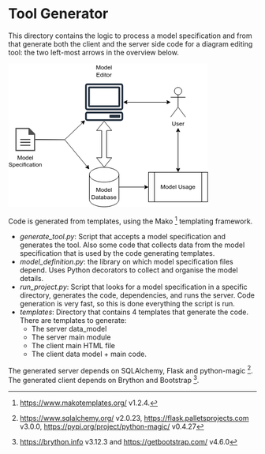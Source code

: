 # Tool Generator

This directory contains the logic to process a model specification and from that generate both the client and
the server side code for a diagram editing tool: the two left-most arrows in the overview below.

![Overview](../doc/usage.png)

Code is generated from templates, using the Mako [^1] templating framework.


* *generate_tool.py*: Script that accepts a model specification and generates the tool. Also some code that
  collects data from the model specification that is used by the code generating templates.
* *model_definition.py*: the library on which model specification files depend. Uses Python decorators to collect
  and organise the model details.
* *run_project.py*: Script that looks for a model specification in a specific directory, generates the code, dependencies,
  and runs the server. Code generation is very fast, so this is done everything the script is run.
* *templates*: Directory that contains 4 templates that generate the code. There are templates to generate:
  * The server data_model
  * The server main module
  * The client main HTML file
  * The client data model + main code.

The generated server depends on SQLAlchemy, Flask and python-magic [^2]. The generated client depends on Brython and Bootstrap [^3].

[^1]: https://www.makotemplates.org/ v1.2.4.
[^2]: https://www.sqlalchemy.org/ v2.0.23, https://flask.palletsprojects.com v3.0.0, https://pypi.org/project/python-magic/ v0.4.27
[^3]: https://brython.info v3.12.3 and https://getbootstrap.com/ v4.6.0